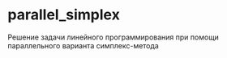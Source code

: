 # parallel_simplex
Решение задачи линейного программирования при помощи параллельного варианта симплекс-метода
